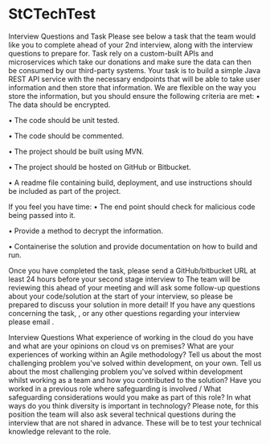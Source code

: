 # StCTechTest

Interview Questions and Task Please see below a task that the team would like you to complete ahead of your 2nd interview, 
along with the interview questions to prepare for. 
Task rely on a custom-built APIs and microservices which take our donations and make sure the data can then be consumed by our third-party systems. 
Your task is to build a simple Java REST API service with the necessary endpoints that will be able to take user information and then store that information. 
We are flexible on the way you store the information, but you should ensure the following criteria are met: • The data should be encrypted. 

• The code should be unit tested.

• The code should be commented. 

• The project should be built using MVN. 

• The project should be hosted on GitHub or Bitbucket. 

• A readme file containing build, deployment, and use instructions should be included as part of the project. 


If you feel you have time: 
• The end point should check for malicious code being passed into it. 

• Provide a method to decrypt the information. 

• Containerise the solution and provide documentation on how to build and run. 


Once you have completed the task, please send a GitHub/bitbucket URL at least 24 hours before your second stage interview to The team will be reviewing 
this ahead of your meeting and will ask some follow-up questions about your code/solution at the start of your interview, 
so please be prepared to discuss your solution in more detail! If you have any questions concerning the task, , or any other questions regarding your interview please email . 

Interview Questions
What experience of working in the cloud do you have and what are your opinions on cloud vs on premises?
What are your experiences of working within an Agile methodology?
Tell us about the most challenging problem you've solved within development, on your own.
Tell us about the most challenging problem you've solved within development whilst working as a team and how you contributed to the solution?
Have you worked in a previous role where safeguarding is involved / What safeguarding considerations would you make as part of this role?
In what ways do you think diversity is important in technology? Please note, for this position the team will also ask several technical questions during the interview that are not shared in advance. 
These will be to test your technical knowledge relevant to the role. 
